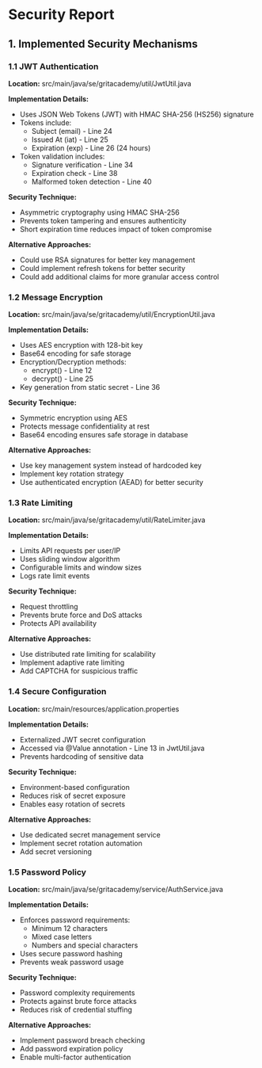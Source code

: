# Security Report

## 1. Implemented Security Mechanisms

### 1.1 JWT Authentication

**Location:** src/main/java/se/gritacademy/util/JwtUtil.java

**Implementation Details:**

- Uses JSON Web Tokens (JWT) with HMAC SHA-256 (HS256) signature
- Tokens include:
  - Subject (email) - Line 24
  - Issued At (iat) - Line 25
  - Expiration (exp) - Line 26 (24 hours)
- Token validation includes:
  - Signature verification - Line 34
  - Expiration check - Line 38
  - Malformed token detection - Line 40

**Security Technique:**

- Asymmetric cryptography using HMAC SHA-256
- Prevents token tampering and ensures authenticity
- Short expiration time reduces impact of token compromise

**Alternative Approaches:**

- Could use RSA signatures for better key management
- Could implement refresh tokens for better security
- Could add additional claims for more granular access control

### 1.2 Message Encryption

**Location:** src/main/java/se/gritacademy/util/EncryptionUtil.java

**Implementation Details:**

- Uses AES encryption with 128-bit key
- Base64 encoding for safe storage
- Encryption/Decryption methods:
  - encrypt() - Line 12
  - decrypt() - Line 25
- Key generation from static secret - Line 36

**Security Technique:**

- Symmetric encryption using AES
- Protects message confidentiality at rest
- Base64 encoding ensures safe storage in database

**Alternative Approaches:**

- Use key management system instead of hardcoded key
- Implement key rotation strategy
- Use authenticated encryption (AEAD) for better security

### 1.3 Rate Limiting

**Location:** src/main/java/se/gritacademy/util/RateLimiter.java

**Implementation Details:**

- Limits API requests per user/IP
- Uses sliding window algorithm
- Configurable limits and window sizes
- Logs rate limit events

**Security Technique:**

- Request throttling
- Prevents brute force and DoS attacks
- Protects API availability

**Alternative Approaches:**

- Use distributed rate limiting for scalability
- Implement adaptive rate limiting
- Add CAPTCHA for suspicious traffic

### 1.4 Secure Configuration

**Location:** src/main/resources/application.properties

**Implementation Details:**

- Externalized JWT secret configuration
- Accessed via @Value annotation - Line 13 in JwtUtil.java
- Prevents hardcoding of sensitive data

**Security Technique:**

- Environment-based configuration
- Reduces risk of secret exposure
- Enables easy rotation of secrets

**Alternative Approaches:**

- Use dedicated secret management service
- Implement secret rotation automation
- Add secret versioning

### 1.5 Password Policy

**Location:** src/main/java/se/gritacademy/service/AuthService.java

**Implementation Details:**

- Enforces password requirements:
  - Minimum 12 characters
  - Mixed case letters
  - Numbers and special characters
- Uses secure password hashing
- Prevents weak password usage

**Security Technique:**

- Password complexity requirements
- Protects against brute force attacks
- Reduces risk of credential stuffing

**Alternative Approaches:**

- Implement password breach checking
- Add password expiration policy
- Enable multi-factor authentication
